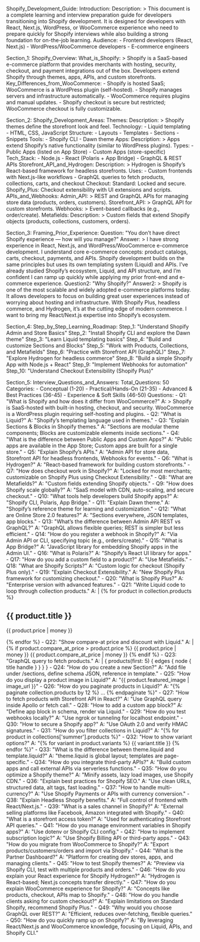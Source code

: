 Shopify_Development_Guide:
  Introduction:
    Description: >
      This document is a complete learning and interview preparation guide for developers transitioning
      into Shopify development. It is designed for developers with React, Next.js, WordPress, or WooCommerce
      experience who need to prepare quickly for Shopify interviews while also building a strong foundation
      for on-the-job learning.
    Audience: 
      - Frontend developers (React, Next.js)
      - WordPress/WooCommerce developers
      - E-commerce engineers

  Section_1: Shopify_Overview:
    What_is_Shopify: >
      Shopify is a SaaS-based e-commerce platform that provides merchants with hosting, security,
      checkout, and payment integrations out of the box. Developers extend Shopify through themes, apps,
      APIs, and custom storefronts.
    Key_Differences_from_WooCommerce: 
      - Shopify is hosted SaaS; WooCommerce is a WordPress plugin (self-hosted).
      - Shopify manages servers and infrastructure automatically.
      - WooCommerce requires plugins and manual updates.
      - Shopify checkout is secure but restricted; WooCommerce checkout is fully customizable.

  Section_2: Shopify_Development_Areas:
    Themes:
      Description: >
        Shopify themes define the storefront look and feel.
      Technology:
        - Liquid templating
        - HTML, CSS, JavaScript
      Structure:
        - Layouts
        - Templates
        - Sections
        - Snippets
      Tools:
        - Shopify CLI
        - Dawn theme
    Apps:
      Description: >
        Apps extend Shopify’s native functionality (similar to WordPress plugins).
      Types:
        - Public Apps (listed on App Store)
        - Custom Apps (store-specific)
      Tech_Stack:
        - Node.js
        - React (Polaris + App Bridge)
        - GraphQL & REST APIs
    Storefront_API_and_Hydrogen:
      Description: >
        Hydrogen is Shopify’s React-based framework for headless storefronts.
      Uses:
        - Custom frontends with Next.js-like workflows
        - GraphQL queries to fetch products, collections, carts, and checkout
    Checkout:
      Standard: Locked and secure.
      Shopify_Plus: Checkout extensibility with UI extensions and scripts.
    APIs_and_Webhooks:
      Admin_API: >
        REST and GraphQL APIs for managing store data (products, orders, customers).
      Storefront_API: >
        GraphQL API for custom storefronts.
      Webhooks: >
        Event-based callbacks (e.g., order/create).
    Metafields:
      Description: >
        Custom fields that extend Shopify objects (products, collections, customers, orders).

  Section_3: Framing_Prior_Experience:
    Question: "You don’t have direct Shopify experience — how will you manage?"
    Answer: >
      I have strong experience in React, Next.js, and WordPress/WooCommerce e-commerce development.
      I understand core e-commerce concepts: product catalogs, carts, checkout, payments, and APIs.
      Shopify development builds on the same principles but uses its own templating system (Liquid) and APIs.
      I’ve already studied Shopify’s ecosystem, Liquid, and API structure, and I’m confident I can ramp up
      quickly while applying my prior front-end and e-commerce experience.
    Question2: "Why Shopify?"
    Answer2: >
      Shopify is one of the most scalable and widely adopted e-commerce platforms today. It allows developers
      to focus on building great user experiences instead of worrying about hosting and infrastructure.
      With Shopify Plus, headless commerce, and Hydrogen, it’s at the cutting edge of modern commerce.
      I want to bring my React/Next.js expertise into Shopify’s ecosystem.

  Section_4: Step_by_Step_Learning_Roadmap:
    Step_1: "Understand Shopify Admin and Store Basics"
    Step_2: "Install Shopify CLI and explore the Dawn theme"
    Step_3: "Learn Liquid templating basics"
    Step_4: "Build and customize Sections and Blocks"
    Step_5: "Work with Products, Collections, and Metafields"
    Step_6: "Practice with Storefront API (GraphQL)"
    Step_7: "Explore Hydrogen for headless commerce"
    Step_8: "Build a simple Shopify App with Node.js + React"
    Step_9: "Implement Webhooks for automation"
    Step_10: "Understand Checkout Extensibility (Shopify Plus)"

  Section_5: Interview_Questions_and_Answers:
    Total_Questions: 50
    Categories:
      - Conceptual (1-20)
      - Practical/Hands-On (21-35)
      - Advanced & Best Practices (36-45)
      - Experience & Soft Skills (46-50)
    Questions:
      - Q1: "What is Shopify and how does it differ from WooCommerce?"
        A: >
          Shopify is SaaS-hosted with built-in hosting, checkout, and security.
          WooCommerce is a WordPress plugin requiring self-hosting and plugins.
      - Q2: "What is Liquid?"
        A: "Shopify’s templating language used in themes."
      - Q3: "Explain Sections & Blocks in Shopify themes."
        A: "Sections are modular theme components; Blocks are customizable elements inside sections."
      - Q4: "What is the difference between Public Apps and Custom Apps?"
        A: "Public apps are available in the App Store; Custom apps are built for a single store."
      - Q5: "Explain Shopify’s APIs."
        A: "Admin API for store data, Storefront API for headless frontends, Webhooks for events."
      - Q6: "What is Hydrogen?"
        A: "React-based framework for building custom storefronts."
      - Q7: "How does checkout work in Shopify?"
        A: "Locked for most merchants; customizable on Shopify Plus using Checkout Extensibility."
      - Q8: "What are Metafields?"
        A: "Custom fields extending Shopify objects."
      - Q9: "How does Shopify scale globally?"
        A: "SaaS model with CDN, auto-scaling, and secure checkout."
      - Q10: "What tools help developers build Shopify apps?"
        A: "Shopify CLI, Polaris, App Bridge."
      - Q11: "Explain Dawn theme."
        A: "Shopify’s reference theme for learning and customization."
      - Q12: "What are Online Store 2.0 features?"
        A: "Sections everywhere, JSON templates, app blocks."
      - Q13: "What’s the difference between Admin API REST vs GraphQL?"
        A: "GraphQL allows flexible queries; REST is simpler but less efficient."
      - Q14: "How do you register a webhook in Shopify?"
        A: "Via Admin API or CLI, specifying topic (e.g., orders/create)."
      - Q15: "What is App Bridge?"
        A: "JavaScript library for embedding Shopify apps in the Admin UI."
      - Q16: "What is Polaris?"
        A: "Shopify’s React UI library for apps."
      - Q17: "How do you add a custom field to a product?"
        A: "Use Metafields."
      - Q18: "What are Shopify Scripts?"
        A: "Custom logic for checkout (Shopify Plus only)."
      - Q19: "Explain Checkout Extensibility."
        A: "New Shopify Plus framework for customizing checkout."
      - Q20: "What is Shopify Plus?"
        A: "Enterprise version with advanced features."
      - Q21: "Write Liquid code to loop through collection products."
        A: |
          {% for product in collection.products %}
            <h2>{{ product.title }}</h2>
            <p>{{ product.price | money }}</p>
          {% endfor %}
      - Q22: "Show compare-at price and discount with Liquid."
        A: |
          {% if product.compare_at_price > product.price %}
            <span>{{ product.price | money }}</span>
            <span>{{ product.compare_at_price | money }}</span>
          {% endif %}
      - Q23: "GraphQL query to fetch products."
        A: |
          {
            products(first: 5) {
              edges {
                node {
                  title
                  handle
                }
              }
            }
          }
      - Q24: "How do you create a new Section?"
        A: "Add file under /sections, define schema JSON, reference in template."
      - Q25: "How do you display a product image in Liquid?"
        A: "{{ product.featured_image | image_url }}"
      - Q26: "How do you paginate products in Liquid?"
        A: "{% paginate collection.products by 12 %} ... {% endpaginate %}"
      - Q27: "How to fetch products with Storefront API in React?"
        A: "Use GraphQL query inside Apollo or fetch call."
      - Q28: "How to add a custom app block?"
        A: "Define app block in schema, render via Liquid."
      - Q29: "How do you test webhooks locally?"
        A: "Use ngrok or tunneling for localhost endpoint."
      - Q30: "How to secure a Shopify app?"
        A: "Use OAuth 2.0 and verify HMAC signatures."
      - Q31: "How do you filter collections in Liquid?"
        A: "{% for product in collections['summer'].products %}"
      - Q32: "How to show variant options?"
        A: "{% for variant in product.variants %} {{ variant.title }} {% endfor %}"
      - Q33: "What is the difference between theme.liquid and template.liquid?"
        A: "theme.liquid is global layout; templates are page-specific."
      - Q34: "How do you integrate third-party APIs?"
        A: "Build custom apps and call external APIs via serverless functions."
      - Q35: "How do you optimize a Shopify theme?"
        A: "Minify assets, lazy load images, use Shopify CDN."
      - Q36: "Explain best practices for Shopify SEO."
        A: "Use clean URLs, structured data, alt tags, fast loading."
      - Q37: "How to handle multi-currency?"
        A: "Use Shopify Payments or APIs with currency conversion."
      - Q38: "Explain Headless Shopify benefits."
        A: "Full control of frontend with React/Next.js."
      - Q39: "What is a sales channel in Shopify?"
        A: "External selling platforms like Facebook, Amazon integrated with Shopify."
      - Q40: "What is a storefront access token?"
        A: "Used for authenticating Storefront API queries."
      - Q41: "How do you manage environment variables in Shopify apps?"
        A: "Use dotenv or Shopify CLI config."
      - Q42: "How to implement subscription logic?"
        A: "Use Shopify Billing API or third-party apps."
      - Q43: "How do you migrate from WooCommerce to Shopify?"
        A: "Export products/customers/orders and import via Shopify."
      - Q44: "What is the Partner Dashboard?"
        A: "Platform for creating dev stores, apps, and managing clients."
      - Q45: "How to test Shopify themes?"
        A: "Preview via Shopify CLI, test with multiple products and orders."
      - Q46: "How do you explain your React experience for Shopify Hydrogen?"
        A: "Hydrogen is React-based; Next.js concepts transfer directly."
      - Q47: "How do you explain WooCommerce experience for Shopify?"
        A: "Concepts like products, checkout, APIs map to Shopify."
      - Q48: "How do you handle clients asking for custom checkout?"
        A: "Explain limitations on Standard Shopify, recommend Shopify Plus."
      - Q49: "Why would you choose GraphQL over REST?"
        A: "Efficient, reduces over-fetching, flexible queries."
      - Q50: "How do you quickly ramp up on Shopify?"
        A: "By leveraging React/Next.js and WooCommerce knowledge, focusing on Liquid, APIs, and Shopify CLI."

